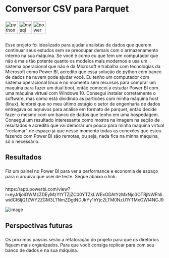 <h1 align="left">Conversor CSV para Parquet</h1>

###

<div align="left">
  <img src="https://cdn.jsdelivr.net/gh/devicons/devicon/icons/python/python-original.svg" height="40" width="40" alt="python logo"  />
  <img src="https://cdn.jsdelivr.net/gh/devicons/devicon/icons/mysql/mysql-original.svg" height="40" width="40" alt="mysql logo"  />
  <img src="https://github.com/microsoft/PowerBI-Icons/blob/main/SVG/Power-BI.svg" height="40" width="40" alt="power bi logo"  />
</div>

###

<p align="left">Esse projeto foi idealizado para ajudar analistas de dados que querem continuar seus estudos sem se preocupar demais com o armazenamento interno na sua máquina. 
  Se você é como eu que tem um computador que não é mais tão potente quanto os modelos mais modernos e usa um sistema operacional que não é da Microsoft e trabalha com tecnologias da Microsoft como Power BI, 
  acredito que essa solução de python com banco de dados na nuvem pode ajudar você.
  Eu tenho um computador com sistema operacional linux e no momento sem recursos para comprar um maquina para fazer um dual boot, então comecei a estudar Power BI com uma máquina virtual com Windows 10.
  Consegui instalar corretamente o software, mas como está dividindo as particões com minha máquina host (linux), lembrei que no meu último estágio o setor de engenharia de dados entregava os aqruivos 
  para análise em formato de parquet, então decide fazer o mesmo com um banco de dados que tenho em uma hospedagem. 
  Consegui um resultado interessante como mostra na imagem na seção de resultados e acredito que vai demorar um pouco para minha maquina virtual "reclamar" de espaço já que nesse momento todas as 
  conexões que estou fazendo com Power BI são remotas, ou seja, nada fica na minha máquina, só o necessário. 
</p>

###

<h2 align="left">Resultados</h2>

###

<p align="left">Fiz um painel no Power BI para ver a performance e economia de espaço para o arquivo que usei de teste. Segue abaixo o link.</p>

###

<p align="left">
 https://app.powerbi.com/view?r=eyJrIjoiOWMzZDEyMzYtYTZjZC00YTZkLWExODAtYzMxNjc0OTRjNWFhIiwidCI6IjQ1ZWY2ZGM3LTNmZDgtNDJkYy1hYjc2LTM0NzU1YTMxOWI4NCJ9
</p>

![image](https://github.com/user-attachments/assets/188a1033-bbbc-47bf-b668-3d3b955a6984)


###

<h2 align="left">Perspectivas futuras</h2>

###

<p align="left">Os próximos passos serão a refatoração do projeto para que os diretórios fiquem mais organizados. Para que você consiga replicar para com seu banco de dados e na sua máquina.</p>

###
